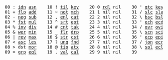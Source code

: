 <pre>
00 : <a href="../../blob/master/k.go#L702">idn</a> <a href="../../blob/master/k.go#L3014">asn</a>    10 ! <a href="../../blob/master/k.go#L933">til</a> <a href="../../blob/master/k.go#L1682">key</a>    20 0 <a href="../../blob/master/k.go#L2753">rdl</a> nil    30 ' <a href="../../blob/master/k.go#L2360">qtc</a> <a href="../../blob/master/k.go#L1682">key</a>    40 exi  exit  90 ... in    
01 + <a href="../../blob/master/k.go#L703">flp</a> <a href="../../blob/master/k.go#L1636">add</a>    11 ~ <a href="../../blob/master/k.go#L973">not</a> <a href="../../blob/master/k.go#L1716">mch</a>    21 1 nil nil    31 / <a href="../../blob/master/k.go#L2361">slc</a> <a href="../../blob/master/k.go#L2358">sla</a>    41            91 ... within
02 - <a href="../../blob/master/k.go#L782">neg</a> <a href="../../blob/master/k.go#L1637">sub</a>    12 , <a href="../../blob/master/k.go#L999">enl</a> <a href="../../blob/master/k.go#L1761">cat</a>    22 2 nil nil    32 \ <a href="../../blob/master/k.go#L2362">bsc</a> <a href="../../blob/master/k.go#L2359">bsl</a>    42            92 <a href="../../blob/master/k.go#L2916">bin</a>       
03 * <a href="../../blob/master/k.go#L785">fst</a> <a href="../../blob/master/k.go#L1638">mul</a>    13 ^ <a href="../../blob/master/k.go#L1017">srt</a> <a href="../../blob/master/k.go#L1843">ept</a>    23 3 nil nil    33 ' <a href="../../blob/master/k.go#L2369">ech</a> <a href="../../blob/master/k.go#L2395">ecd</a>    43            93 ... like  
04 % <a href="../../blob/master/k.go#L826">inv</a> <a href="../../blob/master/k.go#L1639">div</a>    14 # <a href="../../blob/master/k.go#L1018">cnt</a> <a href="../../blob/master/k.go#L1869">tak</a>    24 4 nil nil    34 / <a href="../../blob/master/k.go#L2492">ovr</a> <a href="../../blob/master/k.go#L2603">ovi</a>    44            94 <a href="../../blob/master/k.go#L3259">del</a>       
05 & <a href="../../blob/master/k.go#L829">wer</a> <a href="../../blob/master/k.go#L1640">min</a>    15 _ <a href="../../blob/master/k.go#L1026">flr</a> <a href="../../blob/master/k.go#L1934">drp</a>    25 5 nil nil    35 \ <a href="../../blob/master/k.go#L2526">scn</a> <a href="../../blob/master/k.go#L2636">sci</a>    45            95           
06 | <a href="../../blob/master/k.go#L853">rev</a> <a href="../../blob/master/k.go#L1641">max</a>    16 $ <a href="../../blob/master/k.go#L1035">str</a> <a href="../../blob/master/k.go#L2038">cst</a>    26 6 nil nil    36 ' <a href="../../blob/master/k.go#L2415">ecp</a> <a href="../../blob/master/k.go#L2444">epi</a>    46            96           
07 < <a href="../../blob/master/k.go#L884">asc</a> <a href="../../blob/master/k.go#L1642">les</a>    17 ? <a href="../../blob/master/k.go#L1106">unq</a> <a href="../../blob/master/k.go#L2076">fnd</a>    27 7 nil nil    37 / <a href="../../blob/master/k.go#L2865">jon</a> <a href="../../blob/master/k.go#L2464">ecr</a>    47            97           
08 > dst <a href="../../blob/master/k.go#L1643">mor</a>    18 @ <a href="../../blob/master/k.go#L1138">tip</a> <a href="../../blob/master/k.go#L2099">atx</a>    28 8 nil nil    38 \ <a href="../../blob/master/k.go#L2832">spl</a> <a href="../../blob/master/k.go#L2478">ecl</a>    48            98           
09 = <a href="../../blob/master/k.go#L900">grp</a> <a href="../../blob/master/k.go#L1644">eql</a>    19 . <a href="../../blob/master/k.go#L1148">val</a> <a href="../../blob/master/k.go#L2212">cal</a>    29 9 nil nil    39              49            99          
</pre>
